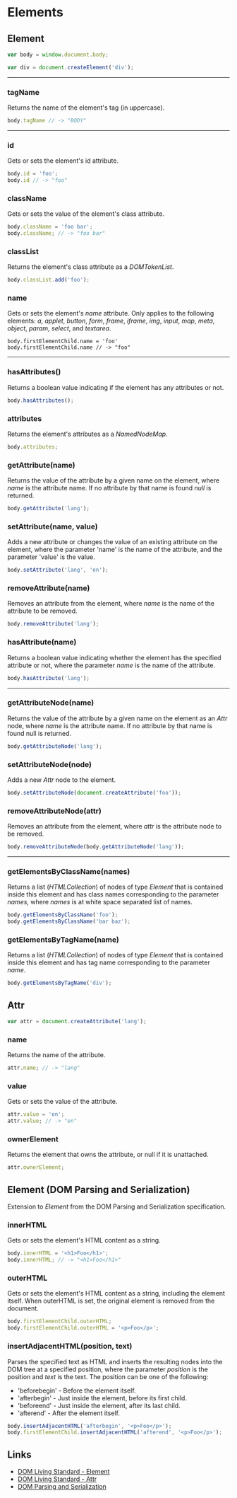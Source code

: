 # Elements

## Element

```javascript
var body = window.document.body;
```

```javascript
var div = document.createElement('div');
```

---

### tagName

Returns the name of the element's tag (in uppercase). 

```javascript
body.tagName // -> "BODY"
```

---

### id

Gets or sets the element's id attribute.

```javascript
body.id = 'foo';
body.id // -> "foo"
```

### className

Gets or sets the value of the element's class attribute.

``` javascript
body.className = 'foo bar';
body.className; // -> "foo bar"
```

### classList

Returns the element's class attribute as a _DOMTokenList_.

``` javascript
body.classList.add('foo');
```

### name

Gets or sets the element's _name_ attribute. Only applies to the following elements: _a_, _applet_, _button_, _form_, _frame_, _iframe_, _img_, _input_, _map_, _meta_, _object_, _param_, _select_, and _textarea_.

```
body.firstElementChild.name = 'foo'
body.firstElementChild.name // -> "foo"
```

---

### hasAttributes()

Returns a boolean value indicating if the element has any attributes or not.

```javascript
body.hasAttributes();
```

### attributes

Returns the element's attributes as a _NamedNodeMap_.

```javascript
body.attributes;
```

### getAttribute(name)

Returns the value of the attribute by a given name on the element, where _name_ is the attribute name. If no attribute by that name is found _null_ is returned.

```javascript
body.getAttribute('lang');
```

### setAttribute(name, value)

Adds a new attribute or changes the value of an existing attribute on the element, where the parameter 'name' is the name of the attribute, and the parameter 'value' is the value.

```javascript
body.setAttribute('lang', 'en');
```

### removeAttribute(name)

Removes an attribute from the element, where _name_ is the name of the attribute to be removed.

```javascript
body.removeAttribute('lang');
```

### hasAttribute(name)

Returns a boolean value indicating whether the element has the specified attribute or not, where the parameter _name_ is the name of the attribute.

```javascript
body.hasAttribute('lang');
```

---

### getAttributeNode(name)

Returns the value of the attribute by a given name on the element as an _Attr_ node, where _name_ is the attribute name. If no attribute by that name is found null is returned.

```javascript
body.getAttributeNode('lang');
```

### setAttributeNode(node)

Adds a new _Attr_ node to the element.

```javascript
body.setAttributeNode(document.createAttribute('foo'));
```

### removeAttributeNode(attr)

Removes an attribute from the element, where _attr_ is the attribute node to be removed.

```javascript
body.removeAttributeNode(body.getAttributeNode('lang'));
```

---

### getElementsByClassName(names)

Returns a list (_HTMLCollection_) of nodes of type _Element_ that is contained inside this element and has class names corresponding to the parameter _names_, where _names_ is at white space separated list of names.

```javascript
body.getElementsByClassName('foo');
body.getElementsByClassName('bar baz');
``` 

### getElementsByTagName(name)

Returns a list (_HTMLCollection_) of nodes of type _Element_ that is contained inside this element and has tag name corresponding to the parameter _name_.

```javascript
body.getElementsByTagName('div');
``` 


## Attr

```javascript
var attr = document.createAttribute('lang');
```

### name

Returns the name of the attribute.

```javascript
attr.name; // -> "lang"
```

### value

Gets or sets the value of the attribute.

```javascript
attr.value = 'en';
attr.value; // -> "en"
```

### ownerElement

Returns the element that owns the attribute, or null if it is unattached.

```javascript
attr.ownerElement;
```


## Element (DOM Parsing and Serialization)

Extension to _Element_ from the DOM Parsing and Serialization specification.

### innerHTML

Gets or sets the element's HTML content as a string.

```javascript
body.innerHTML = '<h1>Foo</h1>';
body.innerHTML; // -> "<h1>Foo</h1>"
```

### outerHTML

Gets or sets the element's HTML content as a string, including the element itself. When outerHTML is set, the original element is removed from the document.

```javascript
body.firstElementChild.outerHTML;
body.firstElementChild.outerHTML = '<p>Foo</p>';
```

### insertAdjacentHTML(position, text)

Parses the specified text as HTML and inserts the resulting nodes into the DOM tree at a specified position, where the parameter _position_ is the position and _text_ is the text. The position can be one of the following:

- 'beforebegin' - Before the element itself.
- 'afterbegin' - Just inside the element, before its first child.
- 'beforeend' - Just inside the element, after its last child.
- 'afterend' - After the element itself.

```javascript
body.insertAdjacentHTML('afterbegin', '<p>Foo</p>');
body.firstElementChild.insertAdjacentHTML('afterend', '<p>Foo</p>');
```


## Links

- [DOM Living Standard - Element](https://dom.spec.whatwg.org/#element)
- [DOM Living Standard - Attr](https://dom.spec.whatwg.org/#attr)
- [DOM Parsing and Serialization](https://w3c.github.io/DOM-Parsing/)